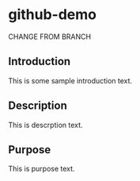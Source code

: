 # github-demo
CHANGE FROM BRANCH

## Introduction
This is some sample introduction text.

## Description
This is descrption text.


## Purpose
This is purpose text.



